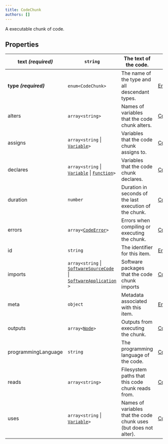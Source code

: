 ```yaml
---
title: CodeChunk
authors: []
---
```


A executable chunk of code.

## Properties

| **text _(required)_** | `string`                                                                                                                          | The text of the code.                                             | [Code](./Code.html)           |
| --------------------- | --------------------------------------------------------------------------------------------------------------------------------- | ----------------------------------------------------------------- | ----------------------------- |
| **type _(required)_** | `enum<`​`CodeChunk`​`>`                                                                                                           | The name of the type and all descendant types.                    | [Entity](./Entity.html)       |
| alters                | `array<`​`string`​`>`                                                                                                             | Names of variables that the code chunk alters.                    | [CodeChunk](./CodeChunk.html) |
| assigns               | `array<`​`string` \| [`Variable`](./Variable.html)​`>`                                                                            | Variables that the code chunk assigns to.                         | [CodeChunk](./CodeChunk.html) |
| declares              | `array<`​`string` \| [`Variable`](./Variable.html) \| [`Function`](./Function.html)​`>`                                           | Variables that the code chunk declares.                           | [CodeChunk](./CodeChunk.html) |
| duration              | `number`                                                                                                                          | Duration in seconds of the last execution of the chunk.           | [CodeChunk](./CodeChunk.html) |
| errors                | `array<`​[`CodeError`](./CodeError.html)​`>`                                                                                      | Errors when compiling or executing the chunk.                     | [CodeChunk](./CodeChunk.html) |
| id                    | `string`                                                                                                                          | The identifier for this item.                                     | [Entity](./Entity.html)       |
| imports               | `array<`​`string` \| [`SoftwareSourceCode`](./SoftwareSourceCode.html) \| [`SoftwareApplication`](./SoftwareApplication.html)​`>` | Software packages that the code chunk imports                     | [CodeChunk](./CodeChunk.html) |
| meta                  | `object`                                                                                                                          | Metadata associated with this item.                               | [Entity](./Entity.html)       |
| outputs               | `array<`​[`Node`](./Node.html)​`>`                                                                                                | Outputs from executing the chunk.                                 | [CodeChunk](./CodeChunk.html) |
| programmingLanguage   | `string`                                                                                                                          | The programming language of the code.                             | [Code](./Code.html)           |
| reads                 | `array<`​`string`​`>`                                                                                                             | Filesystem paths that this code chunk reads from.                 | [CodeChunk](./CodeChunk.html) |
| uses                  | `array<`​`string` \| [`Variable`](./Variable.html)​`>`                                                                            | Names of variables that the code chunk uses (but does not alter). | [CodeChunk](./CodeChunk.html) |
